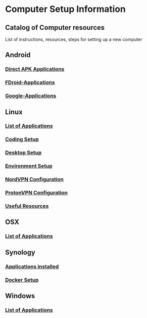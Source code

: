 # Computer Setup Information

## Catalog of Computer resources

List of instructions, resources, steps for setting up a new computer

## Android

### [Direct APK Applications](https://github.com/BradNut/computer-setup-info/blob/master/linux/Direct-APK-Application.md)

### [FDroid-Applications](https://github.com/BradNut/computer-setup-info/blob/master/linux/FDroid-Applications.md)

### [Google-Applications](https://github.com/BradNut/computer-setup-info/blob/master/linux/Google-Applications.md)

## Linux

### [List of Applications](https://github.com/BradNut/computer-setup-info/blob/master/linux/Applications.md)

### [Coding Setup](https://github.com/BradNut/computer-setup-info/blob/master/linux/Coding-App-Setup.md)

### [Desktop Setup](https://github.com/BradNut/computer-setup-info/blob/master/linux/Desktop-Setup.md)

### [Environment Setup](https://github.com/BradNut/computer-setup-info/blob/master/linux/Environment-Setup.md)

### [NordVPN Configuration](https://github.com/BradNut/computer-setup-info/blob/master/linux/NordVPN-Configuration.md)

### [ProtonVPN Configuration](https://github.com/BradNut/computer-setup-info/blob/master/linux/ProtonVPN-Configuration.md)

### [Useful Resources](https://github.com/BradNut/computer-setup-info/blob/master/linux/Resources-Information.md)

## OSX

### [List of Applications](https://github.com/BradNut/computer-setup-info/blob/master/osx/Applications.md)

## Synology

### [Applications installed](https://github.com/BradNut/computer-setup-info/blob/master/synology/Applications.md)

### [Docker Setup](https://github.com/BradNut/computer-setup-info/blob/master/synology/Docker-Setup.md)

## Windows

### [List of Applications](https://github.com/BradNut/computer-setup-info/blob/master/windows/Applications.md)
